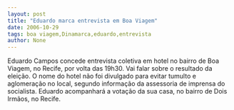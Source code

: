```yaml
---
layout: post
title: "Eduardo marca entrevista em Boa Viagem"
date: 2006-10-29
tags: boa viagem,Dinamarca,eduardo,entrevista
author: None
---
```

Eduardo Campos concede entrevista coletiva em hotel no bairro de Boa Viagem, no Recife, por volta das 19h30. Vai falar sobre o resultado da eleição.
O nome do hotel não foi divulgado para evitar tumulto e aglomeração no local, segundo informação da assessoria de imprensa do socialista.
Eduardo&nbsp;acompanhará a votação da sua casa, no bairro de Dois Irmãos, no Recife.&nbsp; 